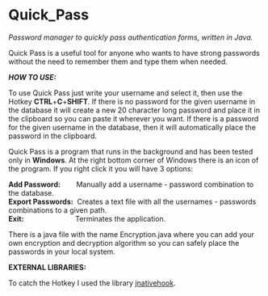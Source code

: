 # Quick_Pass
<i>Password manager to quickly pass authentication forms, written in Java.</i>


Quick Pass is a useful tool for anyone who wants to have strong passwords without the need to remember them and type them when needed.

<b><i>HOW TO USE:</i></b>

To use Quick Pass just write your username and select it, then use the Hotkey <b>CTRL</b>+<b>C</b>+<b>SHIFT</b>. If there is no password
for the given username in the database it will create a new 20 character long password and place it in the clipboard so you can paste it wherever
you want.
If there is a password for the given username in the database, then it will automatically place the password in the clipboard.

Quick Pass is a program that runs in the background and has been tested only in <b>Windows</b>. At the right bottom corner of Windows there is
an icon of the program. If you right click it you will have 3 options: 

<b>Add Password:</b> &nbsp;&nbsp;&nbsp;&nbsp;&nbsp;&nbsp; Manually add a username - password combination to the database. </br>
<b>Export Passwords:</b> &nbsp;Creates a text file with all the usernames - passwords combinations to a given path. </br>
<b>Exit:</b> &nbsp;&nbsp;&nbsp;&nbsp;&nbsp;&nbsp;&nbsp;&nbsp;&nbsp;&nbsp;&nbsp;&nbsp;&nbsp;&nbsp;&nbsp;&nbsp;&nbsp;&nbsp;&nbsp;&nbsp;&nbsp;&nbsp;&nbsp;&nbsp; Terminates the application.

There is a java file with the name Encryption.java where you can add your own encryption and decryption algorithm so you can safely place the 
passwords in your local system.

<b>EXTERNAL LIBRARIES:</b>

To catch the Hotkey I used the library <a href="https://github.com/kwhat/jnativehook">jnativehook</a>.
